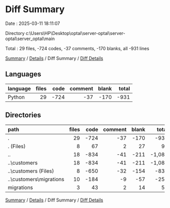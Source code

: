 # Diff Summary

Date : 2025-03-11 18:11:07

Directory c:\\Users\\HP\\Desktop\\optal\\server-optal\\server-optal\\server_optal\\main

Total : 29 files,  -724 codes, -37 comments, -170 blanks, all -931 lines

[Summary](results.md) / [Details](details.md) / Diff Summary / [Diff Details](diff-details.md)

## Languages
| language | files | code | comment | blank | total |
| :--- | ---: | ---: | ---: | ---: | ---: |
| Python | 29 | -724 | -37 | -170 | -931 |

## Directories
| path | files | code | comment | blank | total |
| :--- | ---: | ---: | ---: | ---: | ---: |
| . | 29 | -724 | -37 | -170 | -931 |
| . (Files) | 8 | 67 | 2 | 27 | 96 |
| .. | 18 | -834 | -41 | -211 | -1,086 |
| ..\\customers | 18 | -834 | -41 | -211 | -1,086 |
| ..\\customers (Files) | 8 | -650 | -32 | -154 | -836 |
| ..\\customers\\migrations | 10 | -184 | -9 | -57 | -250 |
| migrations | 3 | 43 | 2 | 14 | 59 |

[Summary](results.md) / [Details](details.md) / Diff Summary / [Diff Details](diff-details.md)